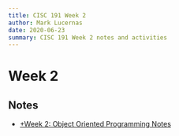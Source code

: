 ```yaml
---
title: CISC 191 Week 2
author: Mark Lucernas
date: 2020-06-23
summary: CISC 191 Week 2 notes and activities
---
```



# Week 2

## Notes

  - [+Week 2: Object Oriented Programming Notes](notes/w-2)

